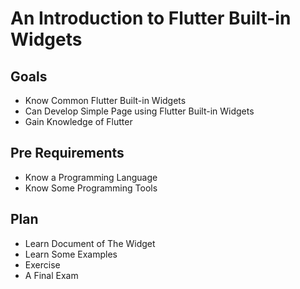 # An Introduction to Flutter Built-in Widgets

## Goals

- Know Common Flutter Built-in Widgets
- Can Develop Simple Page using Flutter Built-in Widgets
- Gain Knowledge of Flutter

## Pre Requirements

- Know a Programming Language
- Know Some Programming Tools

## Plan

- Learn Document of The Widget
- Learn Some Examples
- Exercise
- A Final Exam


